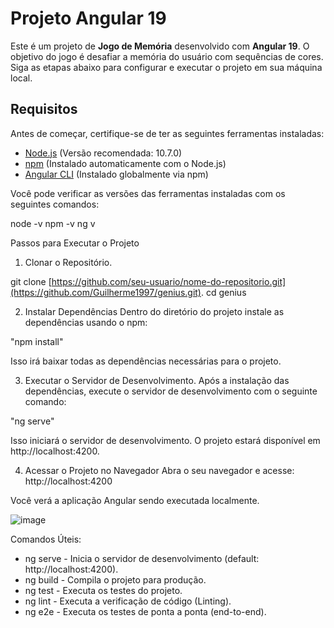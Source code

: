 # Projeto Angular 19

Este é um projeto de **Jogo de Memória** desenvolvido com **Angular 19**. O objetivo do jogo é desafiar a memória do usuário com sequências de cores. 
Siga as etapas abaixo para configurar e executar o projeto em sua máquina local.

## Requisitos

Antes de começar, certifique-se de ter as seguintes ferramentas instaladas:

- [Node.js](https://nodejs.org/en/) (Versão recomendada: 10.7.0)
- [npm](https://www.npmjs.com/) (Instalado automaticamente com o Node.js)
- [Angular CLI](https://angular.io/cli) (Instalado globalmente via npm)

Você pode verificar as versões das ferramentas instaladas com os seguintes comandos:

node -v
npm -v
ng v

Passos para Executar o Projeto
1. Clonar o Repositório.

git clone [https://github.com/seu-usuario/nome-do-repositorio.git](https://github.com/Guilherme1997/genius.git).
cd genius

2. Instalar Dependências
Dentro do diretório do projeto instale as dependências usando o npm:

"npm install"

Isso irá baixar todas as dependências necessárias para o projeto.

3. Executar o Servidor de Desenvolvimento.
Após a instalação das dependências, execute o servidor de desenvolvimento com o seguinte comando:

"ng serve"

Isso iniciará o servidor de desenvolvimento. O projeto estará disponível em http://localhost:4200.

4. Acessar o Projeto no Navegador
Abra o seu navegador e acesse: http://localhost:4200

Você verá a aplicação Angular sendo executada localmente.

![image](https://github.com/user-attachments/assets/9d122487-2f58-4208-a024-7d1a7514677e)

Comandos Úteis:

- ng serve - Inicia o servidor de desenvolvimento (default: http://localhost:4200).
- ng build - Compila o projeto para produção.
- ng test - Executa os testes do projeto.
- ng lint - Executa a verificação de código (Linting).
- ng e2e - Executa os testes de ponta a ponta (end-to-end).
